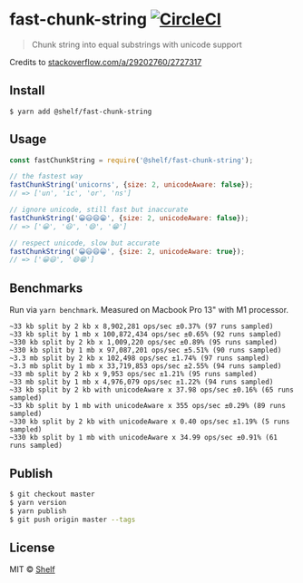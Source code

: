 # fast-chunk-string [![CircleCI](https://img.shields.io/circleci/project/shelfio/fast-chunk-string.svg)](https://circleci.com/gh/shelfio/fast-chunk-string)

> Chunk string into equal substrings with unicode support

Credits to [stackoverflow.com/a/29202760/2727317](https://stackoverflow.com/a/29202760/2727317)

## Install

```
$ yarn add @shelf/fast-chunk-string
```

## Usage

```js
const fastChunkString = require('@shelf/fast-chunk-string');

// the fastest way
fastChunkString('unicorns', {size: 2, unicodeAware: false});
// => ['un', 'ic', 'or', 'ns']

// ignore unicode, still fast but inaccurate
fastChunkString('😀😃😄😁', {size: 2, unicodeAware: false});
// => ['😀', '😃', '😄', '😁']

// respect unicode, slow but accurate
fastChunkString('😀😃😄😁', {size: 2, unicodeAware: true});
// => ['😀😃', '😄😁']
```

## Benchmarks

Run via `yarn benchmark`. Measured on Macbook Pro 13" with M1 processor.

```
~33 kb split by 2 kb x 8,902,281 ops/sec ±0.37% (97 runs sampled)
~33 kb split by 1 mb x 100,872,434 ops/sec ±0.65% (92 runs sampled)
~330 kb split by 2 kb x 1,009,220 ops/sec ±0.89% (95 runs sampled)
~330 kb split by 1 mb x 97,087,201 ops/sec ±5.51% (90 runs sampled)
~3.3 mb split by 2 kb x 102,498 ops/sec ±1.74% (97 runs sampled)
~3.3 mb split by 1 mb x 33,719,853 ops/sec ±2.55% (94 runs sampled)
~33 mb split by 2 kb x 9,953 ops/sec ±1.21% (95 runs sampled)
~33 mb split by 1 mb x 4,976,079 ops/sec ±1.22% (94 runs sampled)
~33 kb split by 2 kb with unicodeAware x 37.98 ops/sec ±0.16% (65 runs sampled)
~33 kb split by 1 mb with unicodeAware x 355 ops/sec ±0.29% (89 runs sampled)
~330 kb split by 2 kb with unicodeAware x 0.40 ops/sec ±1.19% (5 runs sampled)
~330 kb split by 1 mb with unicodeAware x 34.99 ops/sec ±0.91% (61 runs sampled)
```

## Publish

```sh
$ git checkout master
$ yarn version
$ yarn publish
$ git push origin master --tags
```

## License

MIT © [Shelf](https://shelf.io)
